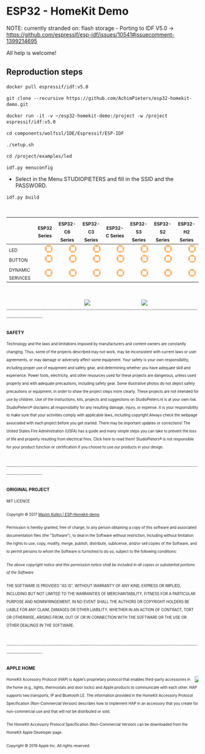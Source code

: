 # ESP32 - HomeKit Demo

NOTE: currently stranded on: flash storage - Porting to IDF V5.0 ->
https://github.com/espressif/esp-idf/issues/10541#issuecomment-1399214695

All help is welcome!

## Reproduction steps
```
docker pull espressif/idf:v5.0
```
```
git clone --recursive https://github.com/AchimPieters/esp32-homekit-demo.git
```
```
docker run -it -v ~/esp32-homekit-demo:/project -w /project espressif/idf:v5.0
```
```
cd components/wolfssl/IDE/Espressif/ESP-IDF
```
```
./setup.sh
```
```
cd /project/examples/led
```
```
idf.py menuconfig
```
- Select in the Menu STUDIOPIETERS and fill in the SSID and the PASSWORD.
```
idf.py build
```
<br>

|                  | <sub>ESP32 Series</sub> | <sub>ESP32-C6 Series</sub> | <sub>ESP32-C3 Series</sub> | <sub>ESP32-C Series</sub> | <sub>ESP32-S3 Series</sub> | <sub>ESP32-S2 Series</sub> | <sub>ESP32-H2 Series</sub> |
|------------------|--------------|-----------------|-----------------|----------------|-----------------|-----------------|-----------------|
| <sub>LED</sub>              |<img  style="float: right;" src="https://github.com/AchimPieters/esp32-homekit-demo/blob/main/images/UNDETERMIND.svg" width="20">|<img  style="float: right;" src="https://github.com/AchimPieters/esp32-homekit-demo/blob/main/images/UNDETERMIND.svg" width="20">|<img  style="float: right;" src="https://github.com/AchimPieters/esp32-homekit-demo/blob/main/images/UNDETERMIND.svg" width="20">|<img  style="float: right;" src="https://github.com/AchimPieters/esp32-homekit-demo/blob/main/images/UNDETERMIND.svg" width="20">|<img  style="float: right;" src="https://github.com/AchimPieters/esp32-homekit-demo/blob/main/images/UNDETERMIND.svg" width="20">|<img  style="float: right;" src="https://github.com/AchimPieters/esp32-homekit-demo/blob/main/images/UNDETERMIND.svg" width="20">|<img  style="float: right;" src="https://github.com/AchimPieters/esp32-homekit-demo/blob/main/images/UNDETERMIND.svg" width="20">|<img  style="float: right;" src="https://github.com/AchimPieters/esp32-homekit-demo/blob/main/images/UNDETERMIND.svg" width="20">
| <sub>BUTTON</sub>           |<img  style="float: right;" src="https://github.com/AchimPieters/esp32-homekit-demo/blob/main/images/UNDETERMIND.svg" width="20">|<img  style="float: right;" src="https://github.com/AchimPieters/esp32-homekit-demo/blob/main/images/UNDETERMIND.svg" width="20">|<img  style="float: right;" src="https://github.com/AchimPieters/esp32-homekit-demo/blob/main/images/UNDETERMIND.svg" width="20">|<img  style="float: right;" src="https://github.com/AchimPieters/esp32-homekit-demo/blob/main/images/UNDETERMIND.svg" width="20">|<img  style="float: right;" src="https://github.com/AchimPieters/esp32-homekit-demo/blob/main/images/UNDETERMIND.svg" width="20">|<img  style="float: right;" src="https://github.com/AchimPieters/esp32-homekit-demo/blob/main/images/UNDETERMIND.svg" width="20">|<img  style="float: right;" src="https://github.com/AchimPieters/esp32-homekit-demo/blob/main/images/UNDETERMIND.svg" width="20">|<img  style="float: right;" src="https://github.com/AchimPieters/esp32-homekit-demo/blob/main/images/UNDETERMIND.svg" width="20">
| <sub>DYNAMIC SERVICES</sub> |<img  style="float: right;" src="https://github.com/AchimPieters/esp32-homekit-demo/blob/main/images/UNDETERMIND.svg" width="20">|<img  style="float: right;" src="https://github.com/AchimPieters/esp32-homekit-demo/blob/main/images/UNDETERMIND.svg" width="20">|<img  style="float: right;" src="https://github.com/AchimPieters/esp32-homekit-demo/blob/main/images/UNDETERMIND.svg" width="20">|<img  style="float: right;" src="https://github.com/AchimPieters/esp32-homekit-demo/blob/main/images/UNDETERMIND.svg" width="20">|<img  style="float: right;" src="https://github.com/AchimPieters/esp32-homekit-demo/blob/main/images/UNDETERMIND.svg" width="20">|<img  style="float: right;" src="https://github.com/AchimPieters/esp32-homekit-demo/blob/main/images/UNDETERMIND.svg" width="20">|<img  style="float: right;" src="https://github.com/AchimPieters/esp32-homekit-demo/blob/main/images/UNDETERMIND.svg" width="20">|<img  style="float: right;" src="https://github.com/AchimPieters/esp32-homekit-demo/blob/main/images/UNDETERMIND.svg" width="20">



<br>

<img  style="float: right;" src="https://github.com/AchimPieters/ESP32-SmartPlug/blob/main/images/works-with-apple-home.svg" width="150"> <img  style="float: right;" src="https://github.com/AchimPieters/ESP32-SmartPlug/blob/main/images/MIT%7C%20SOFTWARE%20WHITE.svg" width="150"> 

<br>
<sub><sup>-------------------------------------------------------------------------------------------------------------------------------------</sup></sub>
<br>

**<sub>SAFETY</sub>**

<sub><sup>Technology and the laws and limitations imposed by manufacturers and content owners are constantly changing. Thus, some of the projects described may not work, may be inconsistent with current laws or user agreements, or may damage or adversely affect some equipment.
Your safety is your own responsibility, including proper use of equipment and safety gear, and determining whether you have adequate skill and experience. Power tools, electricity, and other resources used for these projects are dangerous, unless used properly and with adequate precautions, including safety gear. Some illustrative photos do not depict safety precautions or equipment, in order to show the project steps more clearly. These projects are not intended for use by children. Use of the instructions, kits, projects and suggestions on StudioPieters.nl is at your own risk. StudioPieters® disclaims all responsibility for any resulting damage, injury, or expense. It is your responsibility to make sure that your activities comply with applicable laws, including copyright.Always check the webpage associated with each project before you get started. There may be important updates or corrections! The United States Fire Administration (USFA) has a guide and many simple steps you can take to prevent the loss of life and property resulting from electrical fires. Click here to read them! StudioPieters® is not responsible for your product function or certification if you choose to use our products in your design.</sup></sub>

<br>
<sub><sup>-------------------------------------------------------------------------------------------------------------------------------------</sup></sub>
<br>

**<sub>ORIGINAL PROJECT</sub>**

<sub><sup>MIT LICENCE</sup></sub>

<sub><sup>Copyright © 2017 [Maxim Kulkin | ESP-Homekit-demo](https://github.com/maximkulkin/esp-homekit-demo)</sup></sub>

<sub><sup>Permission is hereby granted, free of charge, to any person obtaining a copy of this software and associated documentation files (the "Software"), to deal in the Software without restriction, including without limitation the rights to use, copy, modify, merge, publish, distribute, sublicense, and/or sell copies of the Software, and to permit persons to whom the Software is furnished to do so, subject to the following conditions:</sup></sub>

*<sub><sup>The above copyright notice and this permission notice shall be included in all copies or substantial portions of the Software</sup></sub>*

<sub><sup>THE SOFTWARE IS PROVIDED "AS IS", WITHOUT WARRANTY OF ANY KIND, EXPRESS OR IMPLIED, INCLUDING BUT NOT LIMITED TO THE WARRANTIES OF MERCHANTABILITY, FITNESS FOR A PARTICULAR PURPOSE AND NONINFRINGEMENT. IN NO EVENT SHALL THE AUTHORS OR COPYRIGHT HOLDERS BE LIABLE FOR ANY CLAIM, DAMAGES OR OTHER LIABILITY, WHETHER IN AN ACTION OF CONTRACT, TORT OR OTHERWISE, ARISING FROM, OUT OF OR IN CONNECTION WITH THE SOFTWARE OR THE USE OR OTHER DEALINGS IN THE SOFTWARE.</sup></sub>

<br>
<sub><sup>-------------------------------------------------------------------------------------------------------------------------------------</sup></sub>
<br>

**<sub>APPLE HOME</sub>**

<img  style="float: right;" src="https://github.com/AchimPieters/ESP32-SmartPlug/blob/main/images/apple_logo.png" width="10"> <sub><sup>HomeKit Accessory Protocol (HAP) is Apple’s proprietary protocol that enables third-party accessories in the home (e.g., lights, thermostats and door locks) and Apple products to communicate with each other. HAP supports two transports, IP and Bluetooth LE. The information provided in the HomeKit Accessory Protocol Specification (Non-Commercial Version) describes how to implement HAP in an accessory that you create for non-commercial use and that will not be distributed or sold.</sup></sub>

<sub><sup> The HomeKit Accessory Protocol Specification (Non-Commercial Version) can be downloaded from the HomeKit Apple Developer page.</sup></sub>

<sub><sup> Copyright © 2019 Apple Inc. All rights reserved. </sup></sub>
